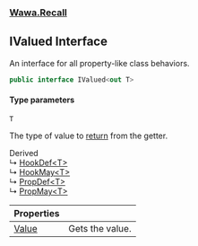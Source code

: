 ### [Wawa.Recall](Wawa.Recall.md 'Wawa.Recall')

## IValued<T> Interface

An interface for all property-like class behaviors.

```csharp
public interface IValued<out T>
```
#### Type parameters

<a name='Wawa.Recall.IValued_T_.T'></a>

`T`

The type of value to [return](https://docs.microsoft.com/en-us/dotnet/csharp/language-reference/keywords/return 'https://docs.microsoft.com/en-us/dotnet/csharp/language-reference/keywords/return') from the getter.

Derived  
&#8627; [HookDef&lt;T&gt;](HookDef{T}.md 'Wawa.Recall.HookDef<T>')  
&#8627; [HookMay&lt;T&gt;](HookMay{T}.md 'Wawa.Recall.HookMay<T>')  
&#8627; [PropDef&lt;T&gt;](PropDef{T}.md 'Wawa.Recall.PropDef<T>')  
&#8627; [PropMay&lt;T&gt;](PropMay{T}.md 'Wawa.Recall.PropMay<T>')

| Properties | |
| :--- | :--- |
| [Value](IValued{T}.Value.md 'Wawa.Recall.IValued<T>.Value') | Gets the value. |

